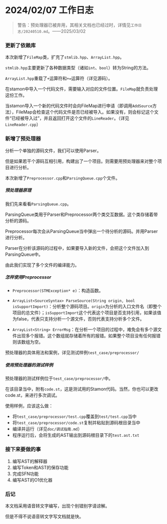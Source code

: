# 2024/02/07 工作日志

> 警告：预处理器已被弃用，其相关文档也已经过时，详情见``工作日志/20240510.md``。——2025/03/02

### 更新了依赖库

本次新增了``FileMap``类，扩充了``stmlib.hpp``、``ArrayList.hpp``。

``stmlib.hpp``主要更新了各种数据类型（诸如``int``、``bool``）转为String的方法。

``ArrayList.hpp``重载了``+``运算符和``+=``运算符（详见源码）。

在stamon中导入一个代码文件，需要输入对应的文件位置。``FileMap``就负责处理这份工作。

当stamon导入一个新的代码文件时会向FileMap进行申请（即调用``AddSource``方法），FileMap会检查这个代码文件是否已经被导入。如果没有，则会标记这个文件“已经被导入过”，并且返回打开这个文件的``LineReader``。（详见``LineReader.cpp``）

### 新增了预处理器

分析一个单独的源码文件，我们可以使用Parser。

但是如果若干个源码互相引用，构建出了一个项目。则需要用预处理器来对整个项目进行分析。

本次新增了``Preprocessor.cpp``和``ParsingQueue.cpp``个文件。

##### 预处理器原理

我们先来看看``ParsingQueue.cpp``。

ParsingQueue类用于Parser和Preprocessor两个类交互数据。这个类存储着带分析的源码。

Preprocessor每次会从ParsingQueue当中弹出一个待分析的源码。并用Parser进行分析。

Parser在分析该源码的过程中，如果要导入新的文件，会把这个文件加入到ParsingQueue中。

由此我们实现了多个文件的编译能力。

##### 怎样使用Preprocessor

* ``Preprocessor(STMException* e)``：构造函数。

* ``ArrayList<SourceSyntax> ParseSource(String origin, bool isSupportImport)``：分析整个源码项目。``origin``为分析的入口文件名（即整个项目的总文件）；``isSupportImport``这个代表这个项目是否支持引用，如果该值为false，代表只支持分析一个源文件，否则代表支持分析多个文件。

* ``ArrayList<String> ErrorMsg``：在分析一个项目的过程中，难免会有多个源文件出现多个报错。这个数组就存储着所有的报错。如果整个项目没有任何报错则该数组为空。

预处理器的具体用法和案例，详见测试样例``test_case/preprocessor/``

##### 使用预处理器的测试样例

预处理器的测试样例位于``test_case/preprocessor/``中。

在该目录当中，附有``code.st``，这是测试用的Stamon代码。当然，你也可以更改code.st，来进行多次调试。

使用样例，应该这么做：

* 将``test_case/preprocessor/test.cpp``覆盖到``test/test.cpp``当中
* 将``test_case/preprocessor/code.st``复制并粘贴到源码根目录当中
* 编译并运行（详见``doc/调试指南.md``）
* 程序运行后，会将生成的AST输出到源码根目录下的``test.ast.txt``

### 接下来要做的事

1. 编写AST的解释器
2. 编写Token和AST的保存功能
3. 完成SFN功能
4. 编写AST的O1优化器

### 后记

本文档采用语音转文字编写，出现个别错别字请谅解。

但是不得不说语音转文字写文档就是快。
